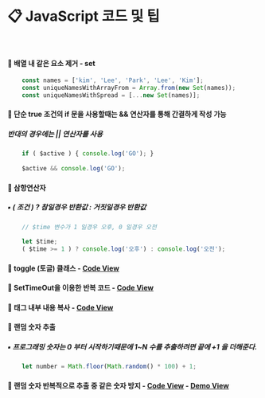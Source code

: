 # 📋 JavaScript 코드 및 팁
<br>

#### 📌 배열 내 같은 요소 제거 - set
```Javascript
    const names = ['kim', 'Lee', 'Park', 'Lee', 'Kim'];
    const uniqueNamesWithArrayFrom = Array.from(new Set(names));
    const uniqueNamesWithSpread = [...new Set(names)];
```

#### 📌 단순 true 조건의 if 문을 사용할때는 && 연산자를 통해 간결하게 작성 가능
##### 반대의 경우에는 || 연산자를 사용
```Javascript
    if ( $active ) { console.log('GO'); }
    
    $active && console.log('GO');
```

#### 📌 삼항연산자
##### ▪ ( 조건 ) ? 참일경우 반환값 : 거짓일경우 반환값<br>
```Javascript
    // $time 변수가 1 일경우 오후, 0 일경우 오전
    
    let $time;
    ( $time >= 1 ) ? console.log('오후') : console.log('오전');
```

#### 📌 toggle (토글) 클래스 - [Code View](https://github.com/swon1/study/blob/master/JS/code-folder/js-toggle-class.md)

#### 📌 SetTimeOut을 이용한 반복 코드 - [Code View](https://github.com/swon1/study/blob/master/JS/code-folder/js-setTimeOut-loop.md)

#### 📌 태그 내부 내용 복사 - [Code View](https://github.com/swon1/study/blob/master/JS/code-folder/js-inner-copy.md)

#### 📌 랜덤 숫자 추출
##### ▪ 프로그래밍 숫자는 0 부터 시작하기때문에 1~N 수를 추출하려면 끝에 +1 을 더해준다.
```Javascript
    let number = Math.floor(Math.random() * 100) + 1;
```

#### 📌 랜덤 숫자 반복적으로 추출 중 같은 숫자 방지 - [Code View](https://github.com/swon1/study/blob/master/JS/code-folder/js-random-no-same.md) - [Demo View](https://swon1.github.io/study/demo/js/js-random-number.html)














